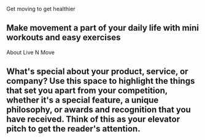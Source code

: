 Get moving to get healthier

Make movement a part of your daily life with mini workouts and easy exercises
---
About Live N Move

What's special about your product, service, or company? Use this space to highlight the things that set you apart from your competition, whether it's a special feature, a unique philosophy, or awards and recognition that you have received. Think of this as your elevator pitch to get the reader's attention.
---
